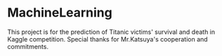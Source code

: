 # MachineLearning

This project is for the prediction of Titanic victims' survival and death in Kaggle competition.
Special thanks for Mr.Katsuya's cooperation and commitments.
